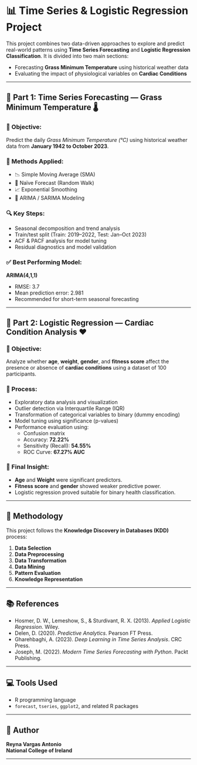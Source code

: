
# 📊 Time Series & Logistic Regression Project

This project combines two data-driven approaches to explore and predict real-world patterns using **Time Series Forecasting** and **Logistic Regression Classification**. It is divided into two main sections:

- Forecasting **Grass Minimum Temperature** using historical weather data
- Evaluating the impact of physiological variables on **Cardiac Conditions**

---

## 🔹 Part 1: Time Series Forecasting — Grass Minimum Temperature 🌡️

### 🧠 Objective:
Predict the daily *Grass Minimum Temperature (°C)* using historical weather data from **January 1942 to October 2023**.

### 🧰 Methods Applied:
- 📉 Simple Moving Average (SMA)
- 🔄 Naïve Forecast (Random Walk)
- 📈 Exponential Smoothing
- 🔁 ARIMA / SARIMA Modeling

### 🔍 Key Steps:
- Seasonal decomposition and trend analysis
- Train/test split (Train: 2019–2022, Test: Jan–Oct 2023)
- ACF & PACF analysis for model tuning
- Residual diagnostics and model validation

### ✅ Best Performing Model:
**ARIMA(4,1,1)**  
- RMSE: 3.7  
- Mean prediction error: 2.981  
- Recommended for short-term seasonal forecasting

---

## 🔹 Part 2: Logistic Regression — Cardiac Condition Analysis ❤️

### 🧠 Objective:
Analyze whether **age**, **weight**, **gender**, and **fitness score** affect the presence or absence of **cardiac conditions** using a dataset of 100 participants.

### 🧰 Process:
- Exploratory data analysis and visualization
- Outlier detection via Interquartile Range (IQR)
- Transformation of categorical variables to binary (dummy encoding)
- Model tuning using significance (p-values)
- Performance evaluation using:
  - Confusion matrix
  - Accuracy: **72.22%**
  - Sensitivity (Recall): **54.55%**
  - ROC Curve: **67.27% AUC**

### 🎯 Final Insight:
- **Age** and **Weight** were significant predictors.
- **Fitness score** and **gender** showed weaker predictive power.
- Logistic regression proved suitable for binary health classification.

---

## 🧭 Methodology

This project follows the **Knowledge Discovery in Databases (KDD)** process:

1. **Data Selection**
2. **Data Preprocessing**
3. **Data Transformation**
4. **Data Mining**
5. **Pattern Evaluation**
6. **Knowledge Representation**

---

## 📚 References

- Hosmer, D. W., Lemeshow, S., & Sturdivant, R. X. (2013). *Applied Logistic Regression*. Wiley.
- Delen, D. (2020). *Predictive Analytics*. Pearson FT Press.
- Gharehbaghi, A. (2023). *Deep Learning in Time Series Analysis*. CRC Press.
- Joseph, M. (2022). *Modern Time Series Forecasting with Python*. Packt Publishing.

---

## 💻 Tools Used
- R programming language
- `forecast`, `tseries`, `ggplot2`, and related R packages

---

## 🧠 Author
**Reyna Vargas Antonio**  
**National College of Ireland**  

---

